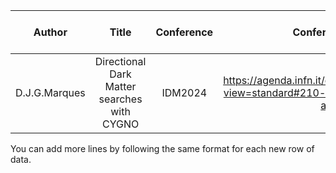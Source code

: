 | Author         | Title  | Conference  | Conference Link  | Google Slides  | Uploaded to this folder  |
|:----------------:|:--------:|:-------------:|:------------------:|:----------------:|:--------------------------:|
| D.J.G.Marques | Directional Dark Matter searches with CYGNO | IDM2024| <https://agenda.infn.it/event/39713/timetable/?view=standard#210-the-cygno-experiment-a-dir> | <https://docs.google.com/presentation/d/1LZkUIXQ8U112qOqKg4EvstHSgrLvWL-lWtpPzSkmDTs/edit#slide=id.g244173181c5_0_3> | 1 |
You can add more lines by following the same format for each new row of data.
